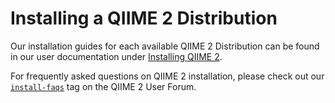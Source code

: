 # Installing a QIIME 2 Distribution

Our installation guides for each available QIIME 2 Distribution can be found in our user documentation under [Installing QIIME 2](https://docs.qiime2.org/2024.10/install/).

For frequently asked questions on QIIME 2 installation, please check out our [`install-faqs`](https://forum.qiime2.org/tag/install-faqs) tag on the QIIME 2 User Forum.
